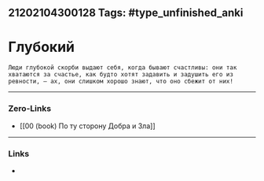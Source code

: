 21202104300128
Tags: #type_unfinished_anki 
---
# Глубокий

    Люди глубокой скорби выдают себя, когда бывают счастливы: они так хватаются за счастье, как будто хотят задавить и задушить его из ревности, – ах, они слишком хорошо знают, что оно сбежит от них!

---
### Zero-Links
- [[00 (book) По ту сторону Добра и Зла]]
---
### Links
-